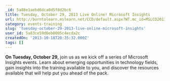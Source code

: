 ```yaml
---
_id: 5a88e1aebd6dca0d5f0d2bc6
title: Tuesday, October 29, 2013 Live Online! Microsoft Insights
url: http://borntolearn.mslearn.net/CCD/default.aspx?WT.mc_id=MSLCD2013_TNF&loc=zYFCz&prod=zOTprodz&tech=zOTtechz&prog=zOTprogz&type=zEVz&media=zOTmediaz&country=zUSz#fbid=RwKbisV730f
category: events-training
slug: 'tuesday-october-29-2013-live-online-microsoft-insights'
user_id: 5a83ce59d6eb0005c4ecda2c
createdOn: '2013-10-18T20:35:32.000Z'
tags: []
---
```


<b>On Tuesday, October 29,</b> join us as we kick off a series of Microsoft Insights events. Learn about emerging opportunities in technology fields, gain insights into the training available to you, and discover the resources available that will help put you ahead of the pack.
